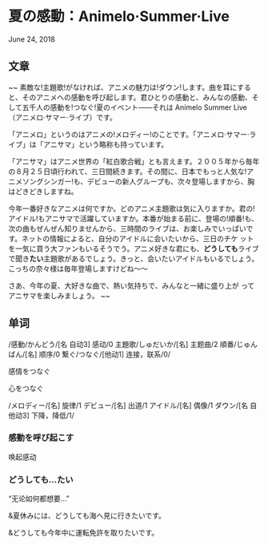 # 夏の感動：Animelo·Summer·Live
June 24, 2018

## 文章
~~
素敵な!主題歌!がなければ、アニメの魅力は!ダウン!します。曲を耳にすると、そのアニメへの感動を呼び起します。君ひとりの感動と、みんなの感動、そして五千人の感動を!つなぐ!夏のイベント——それは Animelo Summer Live（アニメロ·サマー·ライブ）です。

「アニメロ」というのはアニメの!メロディー!のことです。「アニメロ·サマー·ライブ」は「アニサマ」という略称も持っています。 

「アニサマ」はアニメ世界の「紅白歌合戦」とも言えます。２００５年から毎年の８月２５日頃行われて、三日間続きます。その間に、日本でもっと人気な!アニメソングシンガー!も、デビューの新人グループも、次々登場しますから、胸はどきどきしますね。 

今年一番好きなアニメは何ですか。どのアニメ主題歌は気に入りますか。君の!アイドル!もアニサマで活躍していますか。本番が始まる前に、登場の!順番!も、次の曲もぜんぜん知りませんから、三時間のライブは、お楽しみでいっぱいです。ネットの情報によると、自分のアイドルに会いたいから、三日のチケ ットを一気に買う大ファンもいるそうでう。アニメ好きな君にも、**どうしても**ライブで聞き**たい**主題歌があるでしょう。きっと、会いたいアイドルもいるでしょう。こっちの奈々様は毎年登場しますけどね～～ 

さあ、今年の夏、大好きな曲で、熱い気持ちで、みんなと一緒に盛り上が ってアニサマを楽しみましょう。 
~~

## 单词
/感動/かんどう/[名 自动3] 感动/0
主題歌/しゅだいか/[名] 主题曲/2
順番/じゅんばん/[名] 顺序/0
繋ぐ/つなぐ/[他动1] 连接，联系/0/

感情をつなぐ

心をつなぐ

/メロディー/[名] 旋律/1
デビュー/[名] 出道/1
アイドル/[名] 偶像/1
ダウン/[名 自他动3] 下降，降低/1/

### 感動を呼び起こす
唤起感动

### どうしても…たい
“无论如何都想要…”

&夏休みには、どうしても海へ見に行きたいです。

&どうしても今年中に運転免許を取りたいです。
